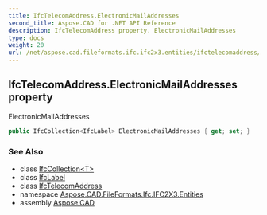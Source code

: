 ```yaml
---
title: IfcTelecomAddress.ElectronicMailAddresses
second_title: Aspose.CAD for .NET API Reference
description: IfcTelecomAddress property. ElectronicMailAddresses
type: docs
weight: 20
url: /net/aspose.cad.fileformats.ifc.ifc2x3.entities/ifctelecomaddress/electronicmailaddresses/
---
```

## IfcTelecomAddress.ElectronicMailAddresses property

ElectronicMailAddresses

```csharp
public IfcCollection<IfcLabel> ElectronicMailAddresses { get; set; }
```

### See Also

* class [IfcCollection&lt;T&gt;](../../../aspose.cad.fileformats.ifc/ifccollection-1/)
* class [IfcLabel](../../../aspose.cad.fileformats.ifc.ifc2x3.types/ifclabel/)
* class [IfcTelecomAddress](../)
* namespace [Aspose.CAD.FileFormats.Ifc.IFC2X3.Entities](../../ifctelecomaddress/)
* assembly [Aspose.CAD](../../../)


